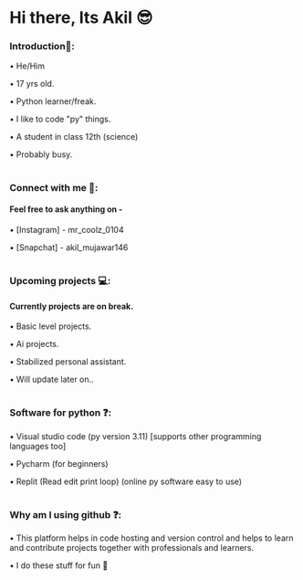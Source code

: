 # Hi there, Its Akil 😎



### Introduction📍:


• He/Him


• 17 yrs old.


• Python learner/freak.


• I like to code "py" things.


• A student in class 12th (science)


• Probably busy.


#


### Connect with me 📲:

####  Feel free to ask anything on -


• [Instagram] - mr_coolz_0104


• [Snapchat] - akil_mujawar146


#




### Upcoming projects 💻:


#### Currently projects are on break.


• Basic level projects.


• Ai projects.


• Stabilized personal assistant.


• Will update later on..


#

### Software for python ❓:

• Visual studio code (py version 3.11) [supports other programming languages too]

• Pycharm (for beginners)


• Replit (Read edit print loop) (online py software easy to use)



#



### Why am I using github ❓:


• This platform helps in code hosting and version control and helps to learn and contribute projects together with professionals and learners.

• I do these stuff for fun 🙂
